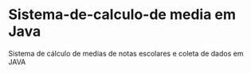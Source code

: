 # Sistema-de-calculo-de media em Java
Sistema de cálculo de medias de notas escolares e coleta de dados em JAVA
